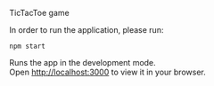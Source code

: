 TicTacToe game

In order to run the application, please run:

`npm start`

Runs the app in the development mode.\
Open [http://localhost:3000](http://localhost:3000) to view it in your browser.
